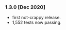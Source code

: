 
<!-- #### [Unreleased] 
### 1.4.0 [Jan 2021]
- **[new]** - `.durations()` method
-->

### 1.3.0 [Dec 2020]
 - first not-crappy release.
 - 1,552 tests now passing.